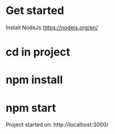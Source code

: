 # Get started

Install NodeJs
https://nodejs.org/en/

# cd in project

# npm install

# npm start

Project started on: http://localhost:3000/